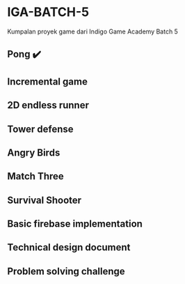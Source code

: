 # IGA-BATCH-5
 Kumpalan proyek game dari Indigo Game Academy Batch 5
 
## Pong ✔️

## Incremental game

## 2D endless runner

## Tower defense

## Angry Birds

## Match Three

## Survival Shooter

## Basic firebase implementation

## Technical design document

## Problem solving challenge
